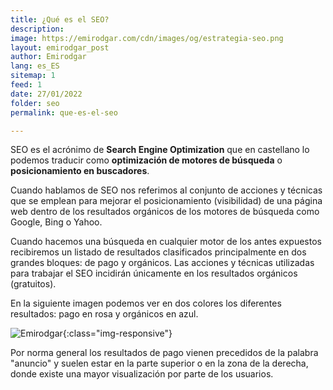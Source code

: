```yaml
---
title: ¿Qué es el SEO?
description: 
image: https://emirodgar.com/cdn/images/og/estrategia-seo.png
layout: emirodgar_post
author: Emirodgar
lang: es_ES
sitemap: 1
feed: 1
date: 27/01/2022
folder: seo
permalink: que-es-el-seo

--- 
```


SEO es el acrónimo de **Search Engine Optimization** que en castellano lo podemos traducir como **optimización de motores de búsqueda** o **posicionamiento en buscadores**.

Cuando hablamos de SEO nos referimos al conjunto de acciones y técnicas que se emplean para mejorar el posicionamiento (visibilidad) de una página web dentro de los resultados orgánicos de los motores de búsqueda como Google, Bing o Yahoo.

Cuando hacemos una búsqueda en cualquier motor de los antes expuestos recibiremos un listado de resultados clasificados principalmente en dos grandes bloques: de pago y orgánicos. Las acciones y técnicas utilizadas para trabajar el SEO incidirán únicamente en los resultados orgánicos (gratuitos).

En la siguiente imagen podemos ver en dos colores los diferentes resultados: pago en rosa y orgánicos en azul.

![Emirodgar](https://i.imgur.com/ADDD38t.png){:class="img-responsive"}

Por norma general los resultados de pago vienen precedidos de la palabra "anuncio" y suelen estar en la parte superior o en la zona de la derecha, donde existe una mayor visualización por parte de los usuarios.



<!--stackedit_data:
eyJoaXN0b3J5IjpbMTgxMDI0MTUyOCwxMjkxMDI1MTA2LC0xMz
I1NDI2OTg4XX0=
-->